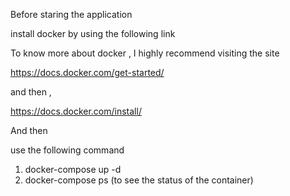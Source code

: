 
Before staring the application 

install docker by using the following link

To know more about docker , I highly recommend visiting the site  

https://docs.docker.com/get-started/
 
and then ,

https://docs.docker.com/install/

And then 

use the following command 

1. docker-compose up -d
2. docker-compose ps  (to see the status of the container)



